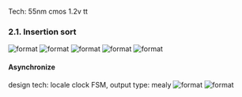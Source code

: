 Tech: 55nm cmos 1.2v tt 

### 2.1. Insertion sort
![format](https://github.com/BHa2R00/learn_introduction_to_algorithm/blob/main/result/20231210181538_496x458_scrot.png)
![format](https://github.com/BHa2R00/learn_introduction_to_algorithm/blob/main/result/20231225204911_1285x465_scrot.png)
![format](https://github.com/BHa2R00/learn_introduction_to_algorithm/blob/main/result/20231228225245_1213x617_scrot.png)
![format](https://github.com/BHa2R00/learn_introduction_to_algorithm/blob/main/result/20231228224111_1563x587_scrot.png)
![format](https://github.com/BHa2R00/learn_introduction_to_algorithm/blob/main/result/20231228225211_782x235_scrot.png)

#### Asynchronize
design tech: locale clock FSM, output type: mealy
![format](https://github.com/BHa2R00/learn_introduction_to_algorithm/blob/main/result/20231228215528_1560x652_scrot.png)
![format](https://github.com/BHa2R00/learn_introduction_to_algorithm/blob/main/result/20231228230714_792x712_scrot.png)
